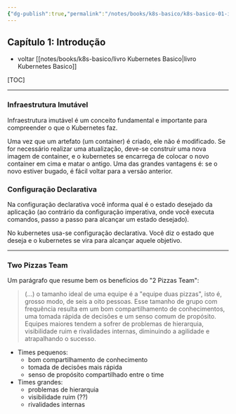```yaml
---
{"dg-publish":true,"permalink":"/notes/books/k8s-basico/k8s-basico-01-introducao/"}
---
```


## Capítulo 1: Introdução

- voltar [[notes/books/k8s-basico/livro Kubernetes Basico\|livro Kubernetes Basico]]

[TOC]

---

### Infraestrutura Imutável

Infraestrutura imutável é um conceito fundamental e importante para compreender o que o Kubernetes faz.

Uma vez que um artefato (um container) é criado, ele não é modificado. Se for necessário realizar uma atualização, deve-se construir uma nova imagem de container, e o kubernetes se encarrega de colocar o novo container em cima e matar o antigo. Uma das grandes vantagens é: se o novo estiver bugado, é fácil voltar para a versão anterior.


### Configuração Declarativa

Na configuração declarativa você informa qual é o estado desejado da aplicação (ao contrário da configuração imperativa, onde você executa comandos, passo a passo para alcançar um estado desejado).

No kubernetes usa-se configuração declarativa. Você diz o estado que deseja e o kubernetes se vira para alcançar aquele objetivo.

---

### Two Pizzas Team

Um parágrafo que resume bem os benefícios do "2 Pizzas Team":

> (...) o tamanho ideal de uma equipe é a "equipe duas pizzas", isto é, grosso modo, de seis a oito pessoas. Esse tamanho de grupo com frequência resulta em um bom compartilhamento de conhecimentos, uma tomada rápida de decisões e um senso comum de propósito. Equipes maiores tendem a sofrer de problemas de hierarquia, visibilidade ruim e rivalidades internas, diminuindo a agilidade e atrapalhando o sucesso.

- Times pequenos:
    - bom compartilhamento de conhecimento
    - tomada de decisões mais rápida
    - senso de propósito compartilhado entre o time
- Times grandes:
    - problemas de hierarquia
    - visibilidade ruim (??)
    - rivalidades internas
